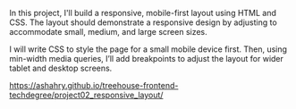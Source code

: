 In this project, I'll build a responsive, mobile-first layout using HTML and CSS. The layout should demonstrate a responsive design by adjusting to accommodate small, medium, and large screen sizes.

I will write CSS to style the page for a small mobile device first. Then, using min-width media queries, I’ll add breakpoints to adjust the layout for wider tablet and desktop screens.

https://ashahry.github.io/treehouse-frontend-techdegree/project02_responsive_layout/
